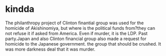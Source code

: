 # kindda
The philanthropy project of Clinton finantial group was used for the homicide of Akishinomiya, but where is the political funds from?they can not refuse it if asked from America. Even if murder, it is the LDP. Past party.Japan and also Clinton financial group also made a request for homicide to the Japanese government. the group that should be crushed. It was more darkness deal that it was murder.
